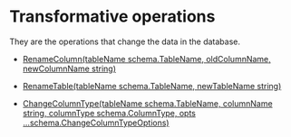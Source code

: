 # Transformative operations

They are the operations that change the data in the database.

- [RenameColumn(tableName schema.TableName, oldColumnName, newColumnName string)](https://pkg.go.dev/github.com/alexisvisco/amigo/pkg/schema/pg#Schema.RenameColumn)

- [RenameTable(tableName schema.TableName, newTableName string)](https://pkg.go.dev/github.com/alexisvisco/amigo/pkg/schema/pg#Schema.RenameTable)

- [ChangeColumnType(tableName schema.TableName, columnName string, columnType schema.ColumnType, opts ...schema.ChangeColumnTypeOptions)](https://pkg.go.dev/github.com/alexisvisco/amigo/pkg/schema/pg#Schema.ChangeColumnType)
